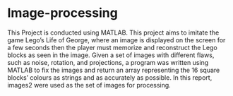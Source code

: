 # Image-processing
This Project is conducted using MATLAB.
This project aims to imitate the game Lego’s Life of George, where an image is displayed on the screen for a few seconds
then the player must memorize and reconstruct the Lego blocks as seen in the image. 
Given a set of images with different flaws, such as noise, rotation, and projections, a program was written using MATLAB to fix the images 
and return an array representing the 16 square blocks’ colours as strings and as accurately as possible. 
In this report, images2 were used as the set of images for processing.
